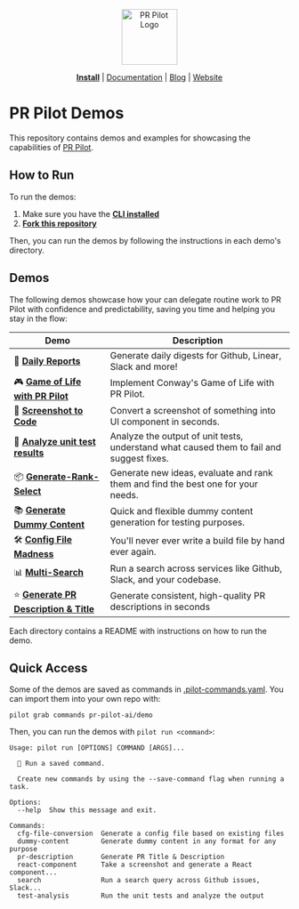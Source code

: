 <div align="center">
<img src="https://avatars.githubusercontent.com/ml/17635?s=140&v=" width="100" alt="PR Pilot Logo">
</div>

<p align="center">
  <a href="https://github.com/apps/pr-pilot-ai/installations/new"><b>Install</b></a> |
  <a href="https://docs.pr-pilot.ai">Documentation</a> | 
  <a href="https://www.pr-pilot.ai/blog">Blog</a> | 
  <a href="https://www.pr-pilot.ai">Website</a>
</p>

# PR Pilot Demos

This repository contains demos and examples for showcasing the capabilities of [PR Pilot](https://docs.pr-pilot.ai/user_guide.html).

## How to Run

To run the demos:
1. Make sure you have the **[CLI installed](https://github.com/PR-Pilot-AI/pr-pilot-cli)**
2. **[Fork this repository](https://github.com/PR-Pilot-AI/demo/fork)**

Then, you can run the demos by following the instructions in each demo's directory.

## Demos

The following demos showcase how your can delegate routine work to PR Pilot with confidence and predictability,
saving you time and helping you stay in the flow:

| Demo                                                     | Description                                                                              |
|----------------------------------------------------------|------------------------------------------------------------------------------------------|
| 📝 **[Daily Reports](daily-report)**                     | Generate daily digests for Github, Linear, Slack and more!                               |
| 🎮 **[Game of Life with PR Pilot](game-of-life)**        | Implement Conway's Game of Life with PR Pilot.                                           |
| 📸 **[Screenshot to Code](screenshot-to-code)**          | Convert a screenshot of something into UI component in seconds.                          |
| 🧪 **[Analyze unit test results](analyze-test-results)** | Analyze the output of unit tests, understand what caused them to fail and suggest fixes. |
| 📦 **[Generate-Rank-Select](generate-rank-select)**      | Generate new ideas, evaluate and rank them and find the best one for your needs.         |
| 📚 **[Generate Dummy Content](generate-dummy-content)**  | Quick and flexible dummy content generation for testing purposes.                        |
| 🛠 **[Config File Madness](config-file-madness)**        | You'll never ever write a build file by hand ever again.                                 |
| 📊 **[Multi-Search](multi-search)**                      | Run a search across services like Github, Slack, and your codebase.                      |
| ⭐️ **[Generate PR Description & Title](pr-description)** | Generate consistent, high-quality PR descriptions in seconds                             |

  

Each directory contains a README with instructions on how to run the demo.

## Quick Access

Some of the demos are saved as commands in [.pilot-commands.yaml](.pilot-commands.yaml). You can 
import them into your own repo with:

```shell
pilot grab commands pr-pilot-ai/demo
```

Then, you can run the demos with `pilot run <command>`:

```shell
Usage: pilot run [OPTIONS] COMMAND [ARGS]...

  🚀 Run a saved command.

  Create new commands by using the --save-command flag when running a task.

Options:
  --help  Show this message and exit.

Commands:
  cfg-file-conversion  Generate a config file based on existing files
  dummy-content        Generate dummy content in any format for any purpose
  pr-description       Generate PR Title & Description
  react-component      Take a screenshot and generate a React component...
  search               Run a search query across Github issues, Slack...
  test-analysis        Run the unit tests and analyze the output

```
